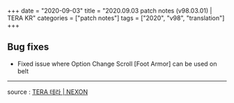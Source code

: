 +++
date = "2020-09-03"
title = "2020.09.03 patch notes (v98.03.01) | TERA KR"
categories = ["patch notes"]
tags = ["2020", "v98", "translation"]
+++

## Bug fixes

- Fixed issue where Option Change Scroll [Foot Armor] can be used on belt

----

source : [TERA 테라 | NEXON](http://tera.nexon.com/news/update/view.aspx?n4articlesn=448)

